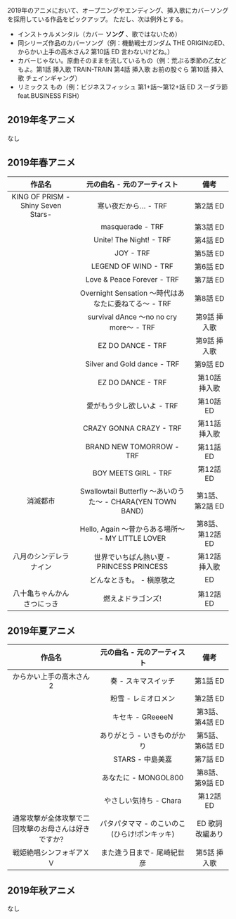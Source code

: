2019年のアニメにおいて、オープニングやエンディング、挿入歌にカバーソングを採用している作品をピックアップ。
ただし、次は例外とする。

- インストゥルメンタル（カバー **ソング** 、歌ではないため）
- 同シリーズ作品のカバーソング（例：機動戦士ガンダム THE ORIGINのED、からかい上手の高木さん2  第10話 ED 言わないけどね。）
- カバーじゃない。原曲そのままを流しているもの（例：荒ぶる季節の乙女どもよ。第1話 挿入歌 TRAIN-TRAIN 第4話 挿入歌 お前の股ぐら 第10話 挿入歌 チェインギャング）
- リミックス もの（例：ビジネスフィッシュ 第1+話〜第12+話 ED スーダラ節 feat.BUSINESS FISH）

## 2019年冬アニメ

なし

## 2019年春アニメ

|作品名|元の曲名 - 元のアーティスト|備考|
|:-:|:-:|:-:|
|KING OF PRISM -Shiny Seven Stars-|寒い夜だから… - TRF|第2話 ED|
||masquerade - TRF|第3話 ED|
||Unite! The Night! - TRF|第4話 ED|
||JOY - TRF|第5話 ED|
||LEGEND OF WIND - TRF|第6話 ED|
||Love & Peace Forever - TRF|第7話 ED|
||Overnight Sensation 〜時代はあなたに委ねてる〜 - TRF|第8話 ED|
||survival dAnce 〜no no cry more〜 - TRF|第9話 挿入歌|
||EZ DO DANCE  - TRF|第9話 挿入歌|
||Silver and Gold dance - TRF|第9話 ED|
||EZ DO DANCE  - TRF|第10話 挿入歌|
||愛がもう少し欲しいよ - TRF|第10話 ED|
||CRAZY GONNA CRAZY - TRF|第11話 挿入歌|
||BRAND NEW TOMORROW - TRF|第11話 ED|
||BOY MEETS GIRL - TRF|第12話 ED|
|消滅都市|Swallowtail Butterfly 〜あいのうた〜 - CHARA(YEN TOWN BAND)|第1話、第2話 ED|
||Hello, Again 〜昔からある場所〜 - MY LITTLE LOVER|第8話、第12話 ED|
|八月のシンデレラナイン|世界でいちばん熱い夏 - PRINCESS PRINCESS|第12話 挿入歌|
||どんなときも。 - 槇原敬之|ED|
|八十亀ちゃんかんさつにっき|燃えよドラゴンズ!|第12話 ED|

## 2019年夏アニメ

|作品名|元の曲名 - 元のアーティスト|備考|
|:-:|:-:|:-:|
|からかい上手の高木さん2|奏 - スキマスイッチ|第1話 ED|
||粉雪 - レミオロメン|第2話 ED|
||キセキ - GReeeeN|第3話、第4話 ED|
||ありがとう - いきものがかり|第5話、第6話 ED|
||STARS - 中島美嘉|第7話 ED|
||あなたに - MONGOL800|第8話、第9話 ED|
||やさしい気持ち - Chara|第12話 ED|
|通常攻撃が全体攻撃で二回攻撃のお母さんは好きですか?|パタパタママ - のこいのこ(ひらけ!ポンキッキ)|ED 歌詞改編あり|
|戦姫絶唱シンフォギアＸＶ|また逢う日まで- 尾崎紀世彦|第5話 挿入歌|

## 2019年秋アニメ

なし
